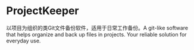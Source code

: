 # ProjectKeeper
以项目为组织的类Git文件备份软件，适用于日常工作备份。A git-like software that helps organize and back up files in projects. Your reliable solution for everyday use.

